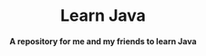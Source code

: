 <h1 align="center">Learn Java</h1>
<h4 align="center">A repository for me and my friends to learn Java</h4>
